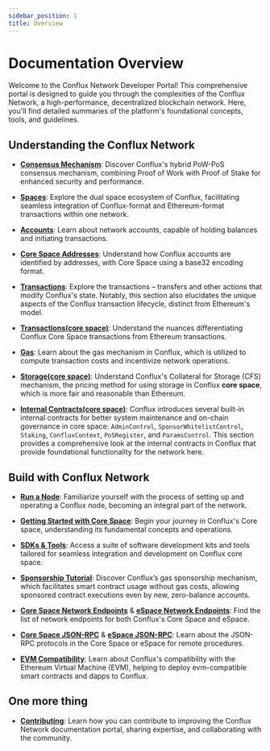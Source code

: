 ```yaml
---
sidebar_position: 1
title: Overview
---
```


# Documentation Overview

Welcome to the Conflux Network Developer Portal! This comprehensive portal is designed to guide you through the complexities of the Conflux Network, a high-performance, decentralized blockchain network. Here, you'll find detailed summaries of the platform's foundational concepts, tools, and guidelines.

## **Understanding the Conflux Network**

- [**Consensus Mechanism**](./general/conflux-basics/consensus-mechanisms): Discover Conflux's hybrid PoW-PoS consensus mechanism, combining Proof of Work with Proof of Stake for enhanced security and performance.

- [**Spaces**](./general/conflux-basics/spaces):
Explore the dual space ecosystem of Conflux, facilitating seamless integration of Conflux-format and Ethereum-format transactions within one network.

- [**Accounts**](./general/conflux-basics/accounts):
Learn about network accounts, capable of holding balances and initiating transactions.

- [**Core Space Addresses**](./core/learn/core-space-basics/addresses):
Understand how Conflux accounts are identified by addresses, with Core Space using a base32 encoding format.

- [**Transactions**](./general/conflux-basics/transactions):
Explore the transactions – transfers and other actions that modify Conflux's state. Notably, this section also elucidates the unique aspects of the Conflux transaction lifecycle, distinct from Ethereum's model.

- [**Transactions(core space)**](./core/learn/core-space-basics/transaction_explain#differences-between-conflux-and-ethereum):
Understand the nuances differentiating Conflux Core Space transactions from Ethereum transactions.

- [**Gas**](./general/conflux-basics/gas):
Learn about the gas mechanism in Conflux, which is utilized to compute transaction costs and incentivize network operations.

- [**Storage(core space)**](./core/learn/core-space-basics/storage):
Understand Conflux's Collateral for Storage (CFS) mechanism, the pricing method for using storage in Conflux **core space**, which is more fair and reasonable than Ethereum.

- [**Internal Contracts(core space)**](./core/learn/core-space-basics/internal-contracts/):
Conflux introduces several built-in internal contracts for better system maintenance and on-chain governance in core space: `AdminControl`, `SponsorWhitelistControl`, `Staking`, `ConfluxContext`, `PoSRegister`, and `ParamsControl`. This section provides a comprehensive look at the internal contracts in Conflux that provide foundational functionality for the network here.

## **Build with Conflux Network**

- [**Run a Node**](./general/run-a-node/):
Familiarize yourself with the process of setting up and operating a Conflux node, becoming an integral part of the network.

- [**Getting Started with Core Space**](./core/tutorials/getting-started/):
Begin your journey in Conflux's Core space, understanding its fundamental concepts and operations.

- [**SDKs & Tools**](./category/sdks-and-tools):
Access a suite of software development kits and tools tailored for seamless integration and development on Conflux core space.

- [**Sponsorship Tutorial**](./core/learn/core-space-basics/internal-contracts/sponsor-whitelist-control):
Discover Conflux’s gas sponsorship mechanism, which facilitates smart contract usage without gas costs, allowing sponsored contract executions even by new, zero-balance accounts.

- [**Core Space Network Endpoints**](./core/build/sdks-and-tools/conflux_rpcs) & [**eSpace Network Endpoints**](./espace/network-endpoints):
Find the list of network endpoints for both Conflux's Core Space and eSpace.

- [**Core Space JSON-RPC**](./core/build/json-rpc/) & [**eSpace JSON-RPC**](./espace/build/jsonrpc-compatibility.md):
Learn about the JSON-RPC protocols in the Core Space or eSpace for remote procedures.

- [**EVM Compatibility**](./espace/build/evm-compatibility):
Learn about Conflux's compatibility with the Ethereum Virtual Machine (EVM), helping to deploy evm-compatible smart contracts and dapps to Conflux.

## One more thing

- [**Contributing**](./general/CONTRIBUTING):
Learn how you can contribute to improving the Conflux Network documentation portal, sharing expertise, and collaborating with the community.
